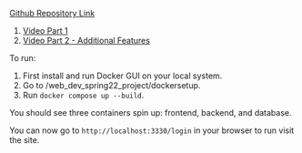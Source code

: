 [Github Repository Link](https://github.com/skmnktl/web_dev_spring22_project)

1. [Video Part 1](https://www.youtube.com/watch?v=9xndmsIfKF4)
2. [Video Part 2 - Additional Features](https://youtu.be/U1GhVCBSsPs)


To run:

1. First install and run Docker GUI on your local system. 
2. Go to /web_dev_spring22_project/dockersetup.
3. Run `docker compose up --build`.

You should see three containers spin up: frontend, backend, and database. 

You can now go to `http://localhost:3330/login` in your browser to run visit the site. 
